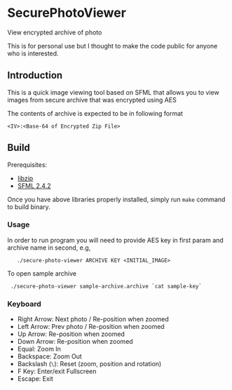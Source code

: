 # SecurePhotoViewer

View encrypted archive of photo

This is for personal use but I thought to make the code public for anyone who is interested.

## Introduction

This is a quick image viewing tool based on SFML that allows you to view images from secure archive that was encrypted using AES

The contents of archive is expected to be in following format

```
<IV>:<Base-64 of Encrypted Zip File>
```

## Build
Prerequisites:
 * [libzip](https://github.com/nih-at/libzip/blob/master/INSTALL.md)
 * [SFML 2.4.2](https://www.sfml-dev.org/download/sfml/2.4.2)
 
Once you have above libraries properly installed, simply run `make` command to build binary.

### Usage

In order to run program you will need to provide AES key in first 
param and archive name in second, e.g,

```
   ./secure-photo-viewer ARCHIVE KEY <INITIAL_IMAGE>
```

To open sample archive

```
 ./secure-photo-viewer sample-archive.archive `cat sample-key`
```
   
### Keyboard

- Right Arrow: Next photo / Re-position when zoomed
- Left Arrow: Prev photo / Re-position when zoomed
- Up Arrow: Re-position when zoomed
- Down Arrow: Re-position when zoomed
- Equal: Zoom In
- Backspace: Zoom Out
- Backslash (`\`): Reset (zoom, position and rotation)
- F Key: Enter/exit Fullscreen
- Escape: Exit

